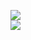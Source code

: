 [![](https://img.shields.io/badge/Made%20With-Github%20Spray-lightgrey.svg?style=for-the-badge&logo=github)](https://github.com/Annihil/github-spray#7130)  
[![](https://i.imgur.com/2DrTn0Z.gif)](https://github.com/Annihil/github-spray)